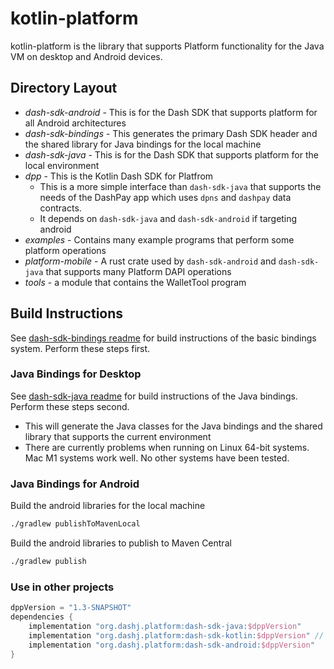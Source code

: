 # kotlin-platform
kotlin-platform is the library that supports Platform functionality for the Java VM on desktop and Android devices.

## Directory Layout
* _dash-sdk-android_ - This is for the Dash SDK that supports platform for all Android architectures
* _dash-sdk-bindings_ - This generates the primary Dash SDK header and the shared library for Java bindings for the local machine
* _dash-sdk-java_ - This is for the Dash SDK that supports platform for the local environment
* _dpp_ - This is the Kotlin Dash SDK for Platfrom
  * This is a more simple interface than `dash-sdk-java` that supports the needs of the DashPay app which uses `dpns` and `dashpay` data contracts.
  * It depends on `dash-sdk-java` and `dash-sdk-android` if targeting android
* _examples_ - Contains many example programs that perform some platform operations
* _platform-mobile_ - A rust crate used by `dash-sdk-android` and `dash-sdk-java` that supports many Platform DAPI operations
* _tools_ - a module that contains the WalletTool program

## Build Instructions
See [dash-sdk-bindings readme](dash-sdk-bindings/README.md) for build instructions of the basic bindings system. 
Perform these steps first.

### Java Bindings for Desktop
See [dash-sdk-java readme](dash-sdk-java/README.md) for build instructions of the Java bindings.
Perform these steps second.
* This will generate the Java classes for the Java bindings and the shared library that
supports the current environment
* There are currently problems when running on Linux 64-bit systems.  Mac M1 systems work well.  No other systems have been tested.

### Java Bindings for Android

Build the android libraries for the local machine
```bash
./gradlew publishToMavenLocal
```
Build the android libraries to publish to Maven Central
```bash
./gradlew publish
```

### Use in other projects
```groovy
dppVersion = "1.3-SNAPSHOT"
dependencies {
    implementation "org.dashj.platform:dash-sdk-java:$dppVersion"
    implementation "org.dashj.platform:dash-sdk-kotlin:$dppVersion" // dpp
    implementation "org.dashj.platform:dash-sdk-android:$dppVersion"
}
```

